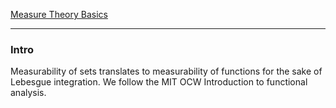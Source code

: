 [Measure Theory Basics](Measure%20Theory%20Basics.md)

---
### **Intro**

Measurability of sets translates to measurability of functions for the sake of Lebesgue integration. We follow the MIT OCW Introduction to functional analysis. 

